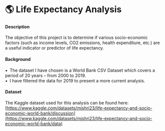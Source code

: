 # 🌎 Life Expectancy Analysis
#### Description
The objective of this project is to determine if various socio-economic factors (such as income levels, CO2 emissions, health expenditure, etc.) are a useful indicator or predictor of life expectancy. <br/>


#### Background
▪&ensp;The dataset I have chosen is a World Bank CSV Dataset which covers a period of 20 years – from 2000 to 2019.<br/>
▪&ensp;I have filtered the data for 2019 to present a more current analysis.<br/>

#### Dataset
The Kaggle dataset used for this analysis can be found here:<br/> [https://www.kaggle.com/datasets/mjshri23/life-expectancy-and-socio-economic-world-bank/discussion](https://www.kaggle.com/datasets/mjshri23/life-expectancy-and-socio-economic-world-bank/data)
